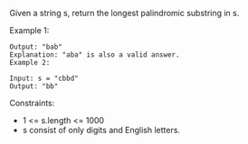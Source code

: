 Given a string s, return the longest palindromic substring in s. 

Example 1:

```Input: s = "babad"
Output: "bab"
Explanation: "aba" is also a valid answer.
Example 2:
```
```
Input: s = "cbbd"
Output: "bb"
```

Constraints:

- 1 <= s.length <= 1000
- s consist of only digits and English letters.